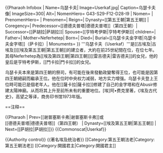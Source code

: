 {{Pharaoh Infobox | 
    Name=乌瑟卡夫| 
    Image=Userkaf.jpg|
Caption=乌瑟卡夫像|
ImageSize=300|
    Alt=|
    NomenHiero= <hiero>G43-S29-F12-D28-I9</hiero>  |
Nomen= |
    PrenomenHiero= |
Prenomen=|
Reign=|
Dynasty=[[第五王朝|第五王朝]] |
Coregency=|
Predecessor=[[德德夫普塔|德德夫普塔]]（第四王朝）|
Successor=[[萨胡拉|萨胡拉]]|
Spouse=[[亨特考伊斯|亨特考伊斯]]|
children=|
Father=|
Mother=Neferhetep| 
Born=|
Died=|
Burial=[[乌瑟卡夫金字塔|乌瑟卡夫金字塔]]（萨卡拉）|
Monuments=
}}
'''乌瑟卡夫（Userkaf）'''是[[古埃及|古埃及]][[埃及第五王朝|第五王朝]]的建立者，大約在前25世紀間在位，在位七年。其母Neferhetep為[[埃及第四王朝|第四王朝]][[雷吉德夫|雷吉德夫]]的女兒，他的皇后是亨特考伊斯，[[門卡拉|門卡拉]]的女兒。

乌瑟卡夫本來是第四王朝的祭司，有可能在後來發動政變奪得王位，也可能是因第四王朝絕嗣而繼承王位。他在位时中央权力减弱，地方实力增强。乌瑟卡夫登上王位時可能已是個老年人。他在[[薩卡拉|薩卡拉]]修建了自己的金字塔和在Abusir修建太陽神廟。从而将其上升至前所未有的重要地位。<ref>[埃]阿•费克里著，《埃及古代史》，高望之等译，商务印书馆1973年版。</ref>


==注释==
<references/>

{{Pharaoh | Prev=[[谢普塞斯卡弗|谢普塞斯卡弗]]或<br />[[德德夫普塔|德德夫普塔]]（第四王朝） | Dynasty=[[埃及第五王朝|第五王朝]] | Next=[[萨胡拉|萨胡拉]]}}
{{Commonscat|Userkaf}}

{{Authority control}}
{{著名埃及统治者}}
[[Category:第五王朝法老|Category:第五王朝法老]]
[[Category:開國君主|Category:開國君主]]